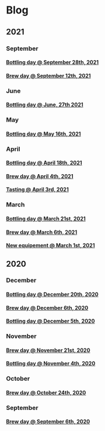 # Blog

## 2021

### September

#### [Bottling day @ September 28th, 2021](20210928/README.md)

#### [Brew day @ September 12th, 2021](20210912/README.md)

### June

#### [Bottling day @ June, 27th 2021](20210627/README.md)

### May

#### [Bottling day @ May 16th, 2021](20210516/README.md)

### April

#### [Bottling day @ April 18th, 2021](20210418/README.md)

#### [Brew day @ April 4th, 2021](20210404/README.md)

#### [Tasting @ April 3rd, 2021](20210403/README.md)

### March

#### [Bottling day @ March 21st, 2021](20210321/README.md)

#### [Brew day @ March 6th, 2021](20210306/README.md)

#### [New equipement @ March 1st, 2021](20210301/README.md)

## 2020

### December

#### [Bottling day @ December 20th, 2020](20201220/README.md)

#### [Brew day @ December 6th, 2020](20201206/README.md)

#### [Bottling day @ December 5th, 2020](20201205/README.md)

### November

#### [Brew day @ November 21st, 2020](20201121/README.md)

#### [Bottling day @ November 4th, 2020](20201104/README.md)

### October

#### [Brew day @ October 24th, 2020](20201024/README.md)

### September

#### [Brew day @ September 6th, 2020](20200906/README.md)
